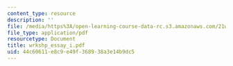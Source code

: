 ```yaml
---
content_type: resource
description: ''
file: /media/https%3A/open-learning-course-data-rc.s3.amazonaws.com/21w-730-2-the-creative-spark-fall-2004/44c60611e8c9e49f368938a3e14b9dc5_wrkshp_essay_i.pdf
file_type: application/pdf
resourcetype: Document
title: wrkshp_essay_i.pdf
uid: 44c60611-e8c9-e49f-3689-38a3e14b9dc5
---
```

